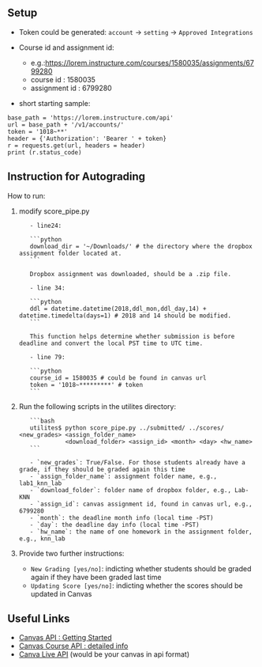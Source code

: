 Setup
------

- Token could be generated: `account` -> `setting` -> `Approved Integrations`

- Course id and assignment id:
  - e.g.:https://lorem.instructure.com/courses/1580035/assignments/6799280
  - course id : 1580035
  - assignment id : 6799280

- short starting sample:
```
base_path = 'https://lorem.instructure.com/api'
url = base_path + '/v1/accounts/'
token = '1018~**'
header = {'Authorization': 'Bearer ' + token}
r = requests.get(url, headers = header)
print (r.status_code)
```

Instruction for Autograding
------

How to run:
1. modify score_pipe.py 

          - line24:

          ```python
          download_dir = '~/Downloads/' # the directory where the dropbox assignment folder located at.
          ```

          Dropbox assignment was downloaded, should be a .zip file.

          - line 34:

          ```python
          ddl = datetime.datetime(2018,ddl_mon,ddl_day,14) + datetime.timedelta(days=1) # 2018 and 14 should be modified.
          ```

          This function helps determine whether submission is before deadline and convert the local PST time to UTC time. 

          - line 79:

          ```python
          course_id = 1580035 # could be found in canvas url
          token = '1018~*********' # token
          ```

2. Run the following scripts in the utilites directory:

          ```bash
          utilites$ python score_pipe.py ../submitted/ ../scores/ <new_grades> <assign_folder_name> 
                    <download_folder> <assign_id> <month> <day> <hw_name>
          ```

          - `new_grades`: True/False. For those students already have a grade, if they should be graded again this time
          - `assign_folder_name`: assignment folder name, e.g., lab1_knn_lab
          - `download_folder`: folder name of dropbox folder, e.g., Lab-KNN
          - `assign_id`: canvas assignment id, found in canvas url, e.g., 6799280
          - `month`: the deadline month info (local time -PST)
          - `day`: the deadline day info (local time -PST)
          - `hw_name`: the name of one homework in the assignment folder, e.g., knn_lab

3. Provide two further instructions:
   - `New Grading [yes/no]`: indicting whether students should be graded again if they have been graded last time
   - `Updating Score [yes/no]`: indicting whether the scores should be updated in Canvas



Useful Links
------

- [Canvas API : Getting Started](https://community.canvaslms.com/docs/DOC-14390-canvas-apis-getting-started-the-practical-ins-and-outs-gotchas-tips-and-tricks#jive_content_id_API_Calls_Made_Simple__Curtis_Rose)
- [Canvas Course API : detailed info](https://canvas.instructure.com/doc/api/courses.html)
- [Canva Live API](https://lorem.instructure.com/doc/api/live) (would be your canvas in api format)
  
  
